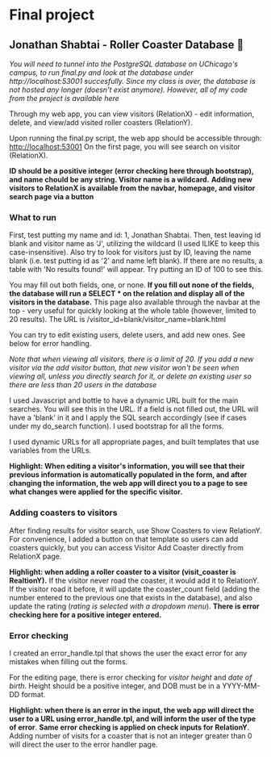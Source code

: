 # Final project
## Jonathan Shabtai - Roller Coaster Database :roller_coaster:

*You will need to tunnel into the PostgreSQL database on UChicago's campus, to run final.py and look at the database under http://localhost:53001 succesfully. Since my class is over, the database is not hosted any longer (doesn't exist anymore). However, all of my code from the project is available here*

Through my web app, you can view visitors (RelationX) - edit information, delete, and view/add visited roller coasters (RelationY).

Upon running the final.py script, the web app should be accessible through: [http://localhost:53001](http://localhost:53001)
On the first page, you will see search on visitor (RelationX).

**ID should be a positive integer (error checking here through bootstrap), and name chould be any string. Visitor name is a wildcard.**
**Adding new visitors to RelationX is available from the navbar, homepage, and visitor search page via a button**

### What to run
First, test putting my name and id: 1, Jonathan Shabtai.
Then, test leaving id blank and visitor name as 'J', utilizing the wildcard (I used ILIKE to keep this case-insensitive).
Also try to look for visitors just by ID, leaving the name blank (i.e. test putting id as '2' and name left blank).
If there are no results, a table with 'No results found!' will appear. Try putting an ID of 100 to see this.

You may fill out both fields, one, or none. **If you fill out none of the fields, the database will run a SELECT \* on the relation and display all of the visitors in the database.** This page also available through the navbar at the top - very useful for quickly looking at the whole table (however, limited to 20 results). The URL is /visitor_id=blank/visitor_name=blank.html

You can try to edit existing users, delete users, and add new ones. See below for error handling.

*Note that when viewing all visitors, there is a limit of 20. If you add a new visitor via the add visitor button, that new visitor won't be seen when viewing all, unless you directly search for it, or delete an existing user so there are less than 20 users in the database*

I used Javascript and bottle to have a dynamic URL built for the main searches. You will see this in the URL. If a field is not filled out, the URL will have a 'blank' in it and I apply the SQL search accordingly (see if cases under my do_search function). I used bootstrap for all the forms.

I used dynamic URLs for all appropriate pages, and built templates that use variables from the URLs. 

**Highlight: When editing a visitor's information, you will see that their previous information is automatically populated in the form, and after changing the information, the web app will direct you to a page to see what changes were applied for the specific visitor.**

### Adding coasters to visitors
After finding results for visitor search, use Show Coasters to view RelationY. For convenience, I added a button on that template so users can add coasters quickly, but you can access Visitor Add Coaster directly from RelationX page.

**Highlight: when adding a roller coaster to a visitor (visit_coaster is RealtionY).**
If the visitor never road the coaster, it would add it to RelationY. If the visitor road it before, it will update the coaster_count field (adding the number entered to the previous one that exists in the database), and also update the rating (*rating is selected with a dropdown menu*). **There is error checking here for a positive integer entered.**

### Error checking
I created an error_handle.tpl that shows the user the exact error for any mistakes when filling out the forms.

For the editing page, there is error checking for *visitor height* and *date of birth*. Height should be a positive integer, and DOB must be in a YYYY-MM-DD format.

**Highlight: when there is an error in the input, the web app will direct the user to a URL using error_handle.tpl, and will inform the user of the type of error**.
**Same error checking is applied on check inputs for RelationY**. Adding number of visits for a coaster that is not an integer greater than 0 will direct the user to the error handler page.